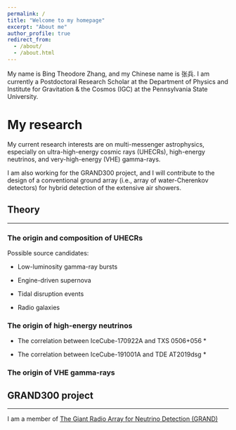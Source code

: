 ```yaml
---
permalink: /
title: "Welcome to my homepage"
excerpt: "About me"
author_profile: true
redirect_from: 
  - /about/
  - /about.html
---
```



My name is Bing Theodore Zhang, and my Chinese name is 张兵. I am currently a Postdoctoral Research Scholar at the Department of Physics and Institute for Gravitation & the Cosmos (IGC) at the Pennsylvania State University.

My research 
======

My current research interests are on multi-messenger astrophysics, especially on ultra-high-energy cosmic rays (UHECRs), high-energy neutrinos, and very-high-energy (VHE) gamma-rays.

I am also working for the GRAND300 project, and I will contribute to the design of a conventional ground array (i.e., array of water-Cherenkov detectors) for hybrid detection of the extensive air showers. 

## Theory
------

### The origin and composition of UHECRs 

Possible source candidates:
* Low-luminosity gamma-ray bursts

* Engine-driven supernova

* Tidal disruption events

* Radio galaxies

### The origin of high-energy neutrinos 

* The correlation between IceCube-170922A and TXS 0506+056
  * 

* The correlation between IceCube-191001A and TDE AT2019dsg
  * 

### The origin of VHE gamma-rays


## GRAND300 project
------
I am a member of [The Giant Radio Array for Neutrino Detection (GRAND)](https://grand.cnrs.fr)
